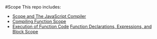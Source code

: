 #Scope
This repo includes:

- [Scope and The JavaScript Compiler](./basics.md)
- [Compiling Function Scope](./executing_function_code.md)
- [Execution of Function Code](./scope_execution_example.md)
[Function Declarations, Expressions, and Block Scope](./functions_continued.md)